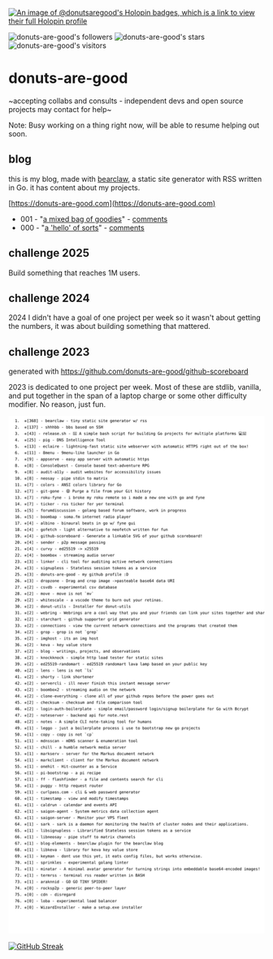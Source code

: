 

[![An image of @donutsaregood's Holopin badges, which is a link to view their full Holopin profile](https://holopin.me/donutsaregood)](https://holopin.io/@donutsaregood)

![donuts-are-good's followers](https://img.shields.io/github/followers/donuts-are-good?&color=555&style=for-the-badge&label=followers) ![donuts-are-good's stars](https://img.shields.io/github/stars/donuts-are-good?affiliations=OWNER%2CCOLLABORATOR&color=555&style=for-the-badge) ![donuts-are-good's visitors](https://komarev.com/ghpvc/?username=donuts-are-good&color=555555&style=for-the-badge&label=visitors)



# donuts-are-good

~accepting collabs and consults - independent devs and open source projects may contact for help~

Note: Busy working on a thing right now, will be able to resume helping out soon. 

## blog

this is my blog, made with [bearclaw](https://github.com/donuts-are-good/bearclaw), a static site generator with RSS written in Go. it has content about my projects.

[https://donuts-are-good.com](https://donuts-are-good.com) 

- 001 - "[a mixed bag of goodies](https://donuts-are-good.com/a-mixed-bag-of-goodies.md.html)" - [comments](https://github.com/donuts-are-good/blog/discussions/2)
- 000 - "[a 'hello' of sorts](https://donuts-are-good.com/a-hello-of-sorts.md.html)" - [comments](https://github.com/donuts-are-good/blog/discussions/1)

## challenge 2025

Build something that reaches 1M users.

## challenge 2024

2024 I didn't have a goal of one project per week so it wasn't about getting the numbers, it was about building something that mattered.

## challenge 2023

generated with https://github.com/donuts-are-good/github-scoreboard 


2023 is dedicated to one project per week. Most of these are stdlib, vanilla, and put together in the span of a laptop charge or some other difficulty modifier. No reason, just fun. 

![repo_list](https://raw.githubusercontent.com/donuts-are-good/donuts-are-good/master/repo_list.svg)

[![GitHub Streak](https://streak-stats.demolab.com?user=donuts-are-good)](https://git.io/streak-stats)
